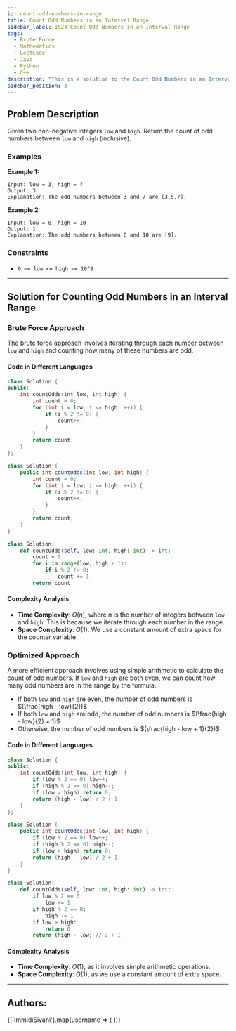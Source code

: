 ```yaml
---
id: count-odd-numbers-in-range
title: Count Odd Numbers in an Interval Range
sidebar_label: 1523-Count Odd Numbers in an Interval Range
tags:
  - Brute Force
  - Mathematics
  - LeetCode
  - Java
  - Python
  - C++
description: "This is a solution to the Count Odd Numbers in an Interval Range problem on LeetCode."
sidebar_position: 3
---
```


## Problem Description

Given two non-negative integers `low` and `high`. Return the count of odd numbers between `low` and `high` (inclusive).

### Examples

**Example 1:**

```
Input: low = 3, high = 7
Output: 3
Explanation: The odd numbers between 3 and 7 are [3,5,7].
```

**Example 2:**

```
Input: low = 8, high = 10
Output: 1
Explanation: The odd numbers between 8 and 10 are [9].
```

### Constraints

- `0 <= low <= high <= 10^9`

---

## Solution for Counting Odd Numbers in an Interval Range

### Brute Force Approach

The brute force approach involves iterating through each number between `low` and `high` and counting how many of these numbers are odd.

#### Code in Different Languages

<Tabs>
<TabItem value="C++" label="C++" default>
<SolutionAuthor name="@ImmidiSivani"/>

```cpp
class Solution {
public:
    int countOdds(int low, int high) {
        int count = 0;
        for (int i = low; i <= high; ++i) {
            if (i % 2 != 0) {
                count++;
            }
        }
        return count;
    }
};
```

</TabItem>
<TabItem value="Java" label="Java">
<SolutionAuthor name="@ImmidiSivani"/>

```java
class Solution {
    public int countOdds(int low, int high) {
        int count = 0;
        for (int i = low; i <= high; ++i) {
            if (i % 2 != 0) {
                count++;
            }
        }
        return count;
    }
}
```

</TabItem>
<TabItem value="Python" label="Python">
<SolutionAuthor name="@ImmidiSivani"/>

```python
class Solution:
    def countOdds(self, low: int, high: int) -> int:
        count = 0
        for i in range(low, high + 1):
            if i % 2 != 0:
                count += 1
        return count
```

</TabItem>
</Tabs>

#### Complexity Analysis

- **Time Complexity**: $O(n)$, where $n$ is the number of integers between `low` and `high`. This is because we iterate through each number in the range.
- **Space Complexity**: $O(1)$. We use a constant amount of extra space for the counter variable.

</tabItem>
<tabItem value="Optimized" label="Optimized">

### Optimized Approach

A more efficient approach involves using simple arithmetic to calculate the count of odd numbers. If `low` and `high` are both even, we can count how many odd numbers are in the range by the formula:

- If both `low` and `high` are even, the number of odd numbers is $(\frac{high - low}{2})$
- If both `low` and `high` are odd, the number of odd numbers is $(\frac{high - low}{2} + 1)$
- Otherwise, the number of odd numbers is $(\frac{high - low + 1}{2})$

#### Code in Different Languages

<Tabs>
<TabItem value="C++" label="C++" default>
<SolutionAuthor name="@ImmidiSivani"/>

```cpp
class Solution {
public:
    int countOdds(int low, int high) {
        if (low % 2 == 0) low++;
        if (high % 2 == 0) high--;
        if (low > high) return 0;
        return (high - low) / 2 + 1;
    }
};
```

</TabItem>
<TabItem value="Java" label="Java">
<SolutionAuthor name="@ImmidiSivani"/>

```java
class Solution {
    public int countOdds(int low, int high) {
        if (low % 2 == 0) low++;
        if (high % 2 == 0) high--;
        if (low > high) return 0;
        return (high - low) / 2 + 1;
    }
}
```

</TabItem>
<TabItem value="Python" label="Python">
<SolutionAuthor name="@ImmidiSivani"/>

```python
class Solution:
    def countOdds(self, low: int, high: int) -> int:
        if low % 2 == 0:
            low += 1
        if high % 2 == 0:
            high -= 1
        if low > high:
            return 0
        return (high - low) // 2 + 1
```

</TabItem>
</Tabs>

#### Complexity Analysis

- **Time Complexity**: $O(1)$, as it involves simple arithmetic operations.
- **Space Complexity**: $O(1)$, as we use a constant amount of extra space.

---

<h2>Authors:</h2>

<div style={{display: 'flex', flexWrap: 'wrap', justifyContent: 'space-between', gap: '10px'}}>
{['ImmidiSivani'].map(username => (
 <Author key={username} username={username} />
))}
</div>